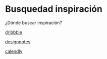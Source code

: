 # Busquedad inspiración

¿Dónde buscar inspiración?

[dribbble](https://dribbble.com/)

[designnotes](https://www.designnotes.co/)

[calendly](https://calendly.com/es)
